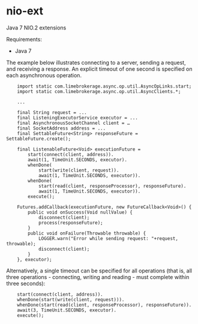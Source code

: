 nio-ext
=======

Java 7 NIO.2 extensions

Requirements:
 * Java 7

The example below illustrates connecting to a server, sending a request, and receiving a response. An explicit timeout of one second is specified on each asynchronous operation.
```
	import static com.limebrokerage.async.op.util.AsyncOpLinks.start;
	import static com.limebrokerage.async.op.util.AsyncClients.*;

	...

	final String request = ...
	final ListeningExecutorService executor = ...
	final AsynchronousSocketChannel client = …
	final SocketAddress address = ...
	final SettableFuture<String> responseFuture = SettableFuture.create();

	final ListenableFuture<Void> executionFuture =
		start(connect(client, address)).
		await(1, TimeUnit.SECONDS, executor).
		whenDone(
			start(write(client, request)).
			await(1, TimeUnit.SECONDS, executor)).
		whenDone(
			start(read(client, responseProcessor), responseFuture).
			await(1, TimeUnit.SECONDS, executor)).
		execute();

	Futures.addCallback(executionFuture, new FutureCallback<Void>() {
		public void onSuccess(Void nullValue) {
			disconnect(client);
			process(responseFuture);
		}
		public void onFailure(Throwable throwable) {
			LOGGER.warn("Error while sending request: "+request, throwable);
			disconnect(client);
		}
	}, executor);
```

Alternatively, a single timeout can be specified for all operations (that is, all three operations - connecting, writing and reading - must complete within three seconds):
```
	start(connect(client, address)).
	whenDone(start(write(client, request))).
	whenDone(start(read(client, responseProcessor), responseFuture)).
	await(3, TimeUnit.SECONDS, executor).
	execute();
```